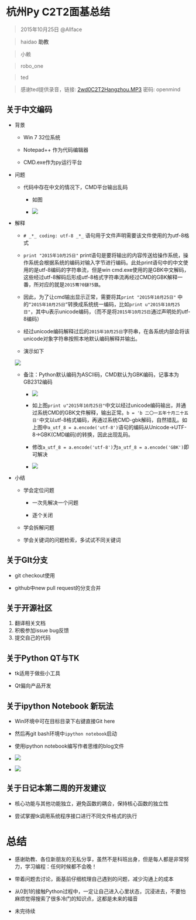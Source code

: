 # 杭州Py C2T2面基总结



>	2015年10月25日 @Allface

>	haidao **助教**

>	小赖

>	robo_one

>	ted

> 	感谢ted提供录音，链接: [2wd0C2T2Hangzhou.MP3](https://www.fangcloud.com/share/c0453bf794c861235a7dc43a71) 密码: openmind

    

## 关于中文编码



+ 背景

	+ Win 7 32位系统

	+ Notepad++ 作为代码编辑器

	+ CMD.exe作为py运行平台

+ 问题

	+ 代码中存在中文的情况下，CMD平台输出乱码

		+ 如图

		+ ![](http://i13.tietuku.com/fe63c8a19c05cf37.jpg)

+ 解释

	+ `# _*_ coding: utf-8 _*_` 语句用于文件声明需要该文件使用的为utf-8格式

	+ `print "2015年10月25日"` print语句是要将输出的内容传送给操作系统，操作系统会根据系统的编码对输入字节进行编码。此处print语句中的中文使用的是utf-8编码的字符串流，但是win cmd.exe使用的是GBK中文解码，这些经过utf-8解码后形成utf-8格式字符串流再经过CMD的GBK解释一番，所对应的就是`2015骞?0鏈?5鏃`。

	+ 因此，为了让cmd输出显示正常，需要将其`print "2015年10月25日"` 中的`“2015年10月25日”`转换成系统统一编码，比如`print u"2015年10月25日"`，其中u表示unicode编码，（而不是将`2015年10月25日`通过声明处的utf-8编码）

	+ 经过unicode编码解释过后的`2015年10月25日`字符串，在各系统内部会将该unicode对象字符串按照本地默认编码解释并输出。

	+ 演示如下

	![](http://i11.tietuku.com/d0ea6b1910bf5eab.jpg)

    + 备注：Python默认编码为ASCII码，CMD默认为GBK编码，记事本为GB2312编码

    	+ ![](http://i11.tietuku.com/bd26a886ced44baa.jpg)

    	+ 如上图`print u"2015年10月25日"`中文以经过unicode编码输出，并通过系统CMD的GBK文件解释，输出正常。`b = 'b 二〇一五年十月二十五日'`中文以utf-8格式编码，再通过系统CMD-gbk解码，自然错乱。如上图中`a_utf_8 = a.encode('utf-8')`语句的编码从Unicode→UTF-8→GBK(CMD编码)的转换，因此出现乱码。

    	+ 修改`a_utf_8 = a.encode('utf-8')`为`a_utf_8 = a.encode('GBK')`即可解决

    	+ ![](http://i11.tietuku.com/715646d5b26b03d2.jpg)



+ 小结

	+ 学会定位问题

		+ 一次先解决一个问题

		+ 逐个关闭

	+ 学会拆解问题

	+ 学会关键词的问题检索，多试试不同关键词



## 关于GIt分支

+ git checkout使用

+ github中new pull request的分支合并

## 关于开源社区
1. 翻译相关文档
2. 积极参加issue bug反馈
3. 提交自己的代码

## 关于Python QT与TK

+ tk适用于做些小工具

+ Qt偏向产品开发





## 关于ipython Notebook 新玩法



+ Win环境中可在目标目录下右键直接Git here

+ 然后再git bash环境中`ipython notebook`启动

+ 使用ipython notebook编写作者思维的blog文件

+ ![](http://i13.tietuku.com/43a296b854e9a54a.jpg)

+ ![](http://i13.tietuku.com/37201b6530d85770.jpg)



## 关于日记本第二周的开发建议

+ 核心功能与其他功能独立，避免函数的耦合，保持核心函数的独立性

+ 尝试掌握tk调用系统程序接口进行不同文件格式的执行



# 总结

+ 感谢助教、各位新朋友的无私分享，虽然不是科班出身，但是每人都是非常努力，学习编程：任何时候都不会晚！

+ 带着问题去讨论，面基前仔细梳理自己遇到的问题，减少沟通上的成本

+ 从0到1的接触Python过程中，一定让自己进入心里状态，沉浸进去，不要怕麻烦觉得搜索了很多冷门的知识点，这都是未来的福音

+ 未完待续


